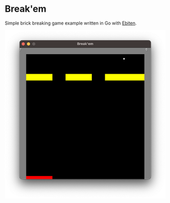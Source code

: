 # Break'em

Simple brick breaking game example written in Go with [Ebiten](ebiten.org).

![screenshot](breakem.png)
